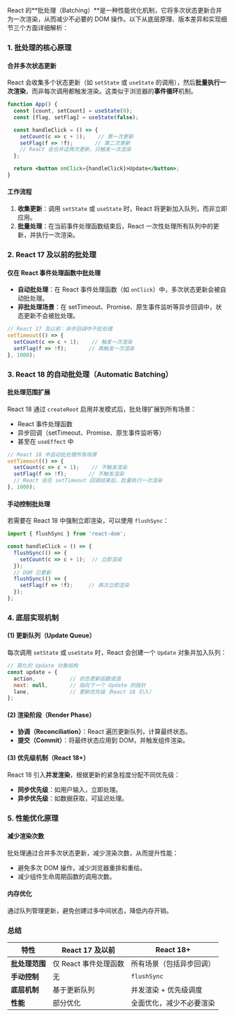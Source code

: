 React 的**批处理（Batching）**是一种性能优化机制，它将多次状态更新合并为一次渲染，从而减少不必要的 DOM 操作。以下从底层原理、版本差异和实现细节三个方面详细解析：


### **1. 批处理的核心原理**
#### **合并多次状态更新**
React 会收集多个状态更新（如 `setState` 或 `useState` 的调用），然后**批量执行一次渲染**，而非每次调用都触发渲染。这类似于浏览器的**事件循环**机制。

```jsx
function App() {
  const [count, setCount] = useState(0);
  const [flag, setFlag] = useState(false);

  const handleClick = () => {
    setCount(c => c + 1);    // 第一次更新
    setFlag(f => !f);       // 第二次更新
    // React 会合并这两次更新，只触发一次渲染
  };

  return <button onClick={handleClick}>Update</button>;
}
```

#### **工作流程**
1. **收集更新**：调用 `setState` 或 `useState` 时，React 将更新加入队列，而非立即应用。
2. **批量处理**：在当前事件处理函数结束后，React 一次性处理所有队列中的更新，并执行一次渲染。


### **2. React 17 及以前的批处理**
#### **仅在 React 事件处理函数中批处理**
- **自动批处理**：在 React 事件处理函数（如 `onClick`）中，多次状态更新会被自动批处理。
- **非批处理场景**：在 setTimeout、Promise、原生事件监听等异步回调中，状态更新不会被批处理。

```jsx
// React 17 及以前：异步回调中不批处理
setTimeout(() => {
  setCount(c => c + 1);    // 触发一次渲染
  setFlag(f => !f);       // 再触发一次渲染
}, 1000);
```


### **3. React 18 的自动批处理（Automatic Batching）**
#### **批处理范围扩展**
React 18 通过 `createRoot` 启用并发模式后，批处理扩展到所有场景：
- React 事件处理函数
- 异步回调（setTimeout、Promise、原生事件监听等）
- 甚至在 `useEffect` 中

```jsx
// React 18 中自动批处理所有场景
setTimeout(() => {
  setCount(c => c + 1);    // 不触发渲染
  setFlag(f => !f);       // 不触发渲染
  // React 会在 setTimeout 回调结束后，批量执行一次渲染
}, 1000);
```

#### **手动控制批处理**
若需要在 React 18 中强制立即渲染，可以使用 `flushSync`：

```jsx
import { flushSync } from 'react-dom';

const handleClick = () => {
  flushSync(() => {
    setCount(c => c + 1);  // 立即渲染
  });
  // DOM 已更新
  flushSync(() => {
    setFlag(f => !f);     // 再次立即渲染
  });
};
```


### **4. 底层实现机制**
#### **(1) 更新队列（Update Queue）**
每次调用 `setState` 或 `useState` 时，React 会创建一个 `Update` 对象并加入队列：

```js
// 简化的 Update 对象结构
const update = {
  action,           // 状态更新函数或值
  next: null,       // 指向下一个 Update 的指针
  lane,             // 更新优先级（React 18 引入）
};
```

#### **(2) 渲染阶段（Render Phase）**
- **协调（Reconciliation）**：React 遍历更新队列，计算最终状态。
- **提交（Commit）**：将最终状态应用到 DOM，并触发组件渲染。

#### **(3) 优先级机制（React 18+）**
React 18 引入**并发渲染**，根据更新的紧急程度分配不同优先级：
- **同步优先级**：如用户输入，立即处理。
- **异步优先级**：如数据获取，可延迟处理。


### **5. 性能优化原理**
#### **减少渲染次数**
批处理通过合并多次状态更新，减少渲染次数，从而提升性能：
- 避免多次 DOM 操作，减少浏览器重排和重绘。
- 减少组件生命周期函数的调用次数。

#### **内存优化**
通过队列管理更新，避免创建过多中间状态，降低内存开销。


### **总结**
| **特性**               | **React 17 及以前**                     | **React 18+**                          |
|------------------------|----------------------------------------|---------------------------------------|
| **批处理范围**         | 仅 React 事件处理函数                  | 所有场景（包括异步回调）              |
| **手动控制**           | 无                                     | `flushSync`                           |
| **底层机制**           | 基于更新队列                           | 并发渲染 + 优先级调度                 |
| **性能**               | 部分优化                               | 全面优化，减少不必要渲染              |
